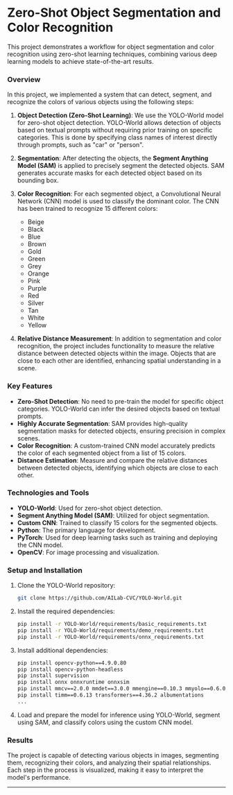 # Zero-Shot Object Segmentation and Color Recognition

This project demonstrates a workflow for object segmentation and color recognition using zero-shot learning techniques, combining various deep learning models to achieve state-of-the-art results. 

### Overview

In this project, we implemented a system that can detect, segment, and recognize the colors of various objects using the following steps:

1. **Object Detection (Zero-Shot Learning)**:
   We use the YOLO-World model for zero-shot object detection. YOLO-World allows detection of objects based on textual prompts without requiring prior training on specific categories. This is done by specifying class names of interest directly through prompts, such as "car" or "person".

2. **Segmentation**:
   After detecting the objects, the **Segment Anything Model (SAM)** is applied to precisely segment the detected objects. SAM generates accurate masks for each detected object based on its bounding box.

3. **Color Recognition**:
   For each segmented object, a Convolutional Neural Network (CNN) model is used to classify the dominant color. The CNN has been trained to recognize 15 different colors:
   - Beige
   - Black
   - Blue
   - Brown
   - Gold
   - Green
   - Grey
   - Orange
   - Pink
   - Purple
   - Red
   - Silver
   - Tan
   - White
   - Yellow

4. **Relative Distance Measurement**:
   In addition to segmentation and color recognition, the project includes functionality to measure the relative distance between detected objects within the image. Objects that are close to each other are identified, enhancing spatial understanding in a scene.

### Key Features

- **Zero-Shot Detection**: No need to pre-train the model for specific object categories. YOLO-World can infer the desired objects based on textual prompts.
- **Highly Accurate Segmentation**: SAM provides high-quality segmentation masks for detected objects, ensuring precision in complex scenes.
- **Color Recognition**: A custom-trained CNN model accurately predicts the color of each segmented object from a list of 15 colors.
- **Distance Estimation**: Measure and compare the relative distances between detected objects, identifying which objects are close to each other.

### Technologies and Tools

- **YOLO-World**: Used for zero-shot object detection.
- **Segment Anything Model (SAM)**: Utilized for object segmentation.
- **Custom CNN**: Trained to classify 15 colors for the segmented objects.
- **Python**: The primary language for development.
- **PyTorch**: Used for deep learning tasks such as training and deploying the CNN model.
- **OpenCV**: For image processing and visualization.

### Setup and Installation

1. Clone the YOLO-World repository:
   ```bash
   git clone https://github.com/AILab-CVC/YOLO-World.git
   ```

2. Install the required dependencies:
   ```bash
   pip install -r YOLO-World/requirements/basic_requirements.txt
   pip install -r YOLO-World/requirements/demo_requirements.txt
   pip install -r YOLO-World/requirements/onnx_requirements.txt
   ```

3. Install additional dependencies:
   ```bash
   pip install opencv-python==4.9.0.80
   pip install opencv-python-headless
   pip install supervision
   pip install onnx onnxruntime onnxsim
   pip install mmcv==2.0.0 mmdet==3.0.0 mmengine==0.10.3 mmyolo==0.6.0
   pip install timm==0.6.13 transformers==4.36.2 albumentations
   ...
   ```

4. Load and prepare the model for inference using YOLO-World, segment using SAM, and classify colors using the custom CNN model.

### Results

The project is capable of detecting various objects in images, segmenting them, recognizing their colors, and analyzing their spatial relationships. Each step in the process is visualized, making it easy to interpret the model's performance.

---

